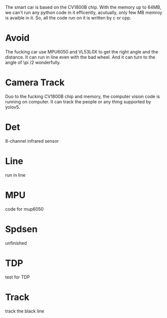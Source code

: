 The smart car is based on the CV1800B chip. 
With the memory up to 64MB, we can't run any python code in it efficently, acutually, only few MB memroy is avaible in it.
So, all the code run on it is written by c or cpp.

# Avoid 
The fucking car use MPU6050 and VL53L0X to get the right angle and the distance.
It can run in line even with the bad wheel. And it can turn to the angle of \pi /2  wonderfully.

# Camera Track
Duo to the fucking CV1800B chip and memory, the computer vision code is running on computer.
It can track the people or any thing supported by yolov5.

# Det
8-channel infrared sensor

# Line 
run in line

# MPU 
code for mup6050

# Spdsen
unfinished 

# TDP
test for TDP

# Track
track the black line

